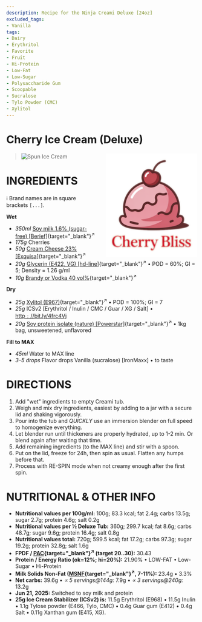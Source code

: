 ```yaml
---
description: Recipe for the Ninja Creami Deluxe [24oz]
excluded_tags:
- Vanilla
tags:
- Dairy
- Erythritol
- Favorite
- Fruit
- Hi-Protein
- Low-Fat
- Low-Sugar
- Polysaccharide Gum
- Scoopable
- Sucralose
- Tylo Powder (CMC)
- Xylitol
---
```

# Cherry Ice Cream (Deluxe)
<img style="float: right; margin-left: 1.5em;" width=240 alt="Logo" src="cherry-bliss.png" />

> <img width=360 alt="Spun Ice Cream" src="cherry_2024-10-23.jpg" class="zoomable" />

# INGREDIENTS

ℹ️ Brand names are in square brackets `[...]`.

**Wet**

  - _350ml_ [Soy milk 1.6% (sugar-free) \[Berief\]](/ice-creamery/info/ingredients/#soy-milk){target="_blank"}<sup>↗</sup>
  - _175g_ Cherries
  - _50g_ [Cream Cheese 23% \[Exquisa\]](/ice-creamery/info/ingredients/#cream-cheese){target="_blank"}<sup>↗</sup>
  - _20g_ [Glycerin (E422, VG) \[hd-line\]](/ice-creamery/info/ingredients/#vegetable-glycerin-glycerol-vg-e422){target="_blank"}<sup>↗</sup> • POD = 60%; GI = 5; Density = 1.26 g/ml
  - _10g_ [Brandy or Vodka 40 vol%](/ice-creamery/info/ingredients/#alcohol-ethanol){target="_blank"}<sup>↗</sup>

**Dry**

  - _25g_ [Xylitol (E967)](/ice-creamery/info/ingredients/#xylitol-e967){target="_blank"}<sup>↗</sup> • POD = 100%; GI = 7
  - _25g_ ICSv2 [Erythritol / Inulin / CMC / Guar / XG / Salt] • [http﹕//bit.ly/4frc4Vj](https://jhermann.github.io/ice-creamery/I/Ice%20Cream%20Stabilizer%20(ICS)/)
  - _20g_ [Soy protein isolate (nature) \[Powerstar\]](/ice-creamery/info/ingredients/#soy-protein-isolate){target="_blank"}<sup>↗</sup> • 1kg bag, unsweetened, unflavored

**Fill to MAX**

  - _45ml_ Water to MAX line
  - _3–5 drops_ Flavor drops Vanilla (sucralose) [IronMaxx] • to taste

# DIRECTIONS

 1. Add "wet" ingredients to empty Creami tub.
 1. Weigh and mix dry ingredients, easiest by adding to a jar with a secure lid and shaking vigorously.
 1. Pour into the tub and *QUICKLY* use an immersion blender on full speed to homogenize everything.
 1. Let blender run until thickeners are properly hydrated, up to 1-2 min. Or blend again after waiting that time.
 1. Add remaining ingredients (to the MAX line) and stir with a spoon.
 1. Put on the lid, freeze for 24h, then spin as usual. Flatten any humps before that.
 1. Process with RE-SPIN mode when not creamy enough after the first spin.

# NUTRITIONAL & OTHER INFO
- **Nutritional values per 100g/ml:** 100g; 83.3 kcal; fat 2.4g; carbs 13.5g; sugar 2.7g; protein 4.6g; salt 0.2g
- **Nutritional values per ½ Deluxe Tub:** 360g; 299.7 kcal; fat 8.6g; carbs 48.7g; sugar 9.6g; protein 16.4g; salt 0.8g
- **Nutritional values total:** 720g; 599.5 kcal; fat 17.2g; carbs 97.3g; sugar 19.2g; protein 32.8g; salt 1.6g
- **FPDF / [PAC](/ice-creamery/info/glossary/#potere-anti-congelante-pac){target="_blank"}<sup>↗</sup> (target 20..30):** 30.43
- **Protein / Energy Ratio (ok=12%; hi=20%):** 21.90% • LOW-FAT • Low-Sugar • Hi-Protein
- **Milk Solids Non-Fat ([MSNF](/ice-creamery/info/glossary/#milk-solids-not-fat-msnf){target="_blank"}<sup>↗</sup>, 7-11%):** 23.4g • 3.3%
- **Net carbs:** 39.6g • *∝ 5 servings@144g:* 7.9g • *∝ 3 servings@240g:* 13.2g
- **Jun 21, 2025:** Switched to soy milk and protein
- **25g Ice Cream Stabilizer (ICSv2) is:** 11.5g Erythritol (E968) • 11.5g Inulin • 1.1g Tylose powder (E466, Tylo, CMC) • 0.4g Guar gum (E412) • 0.4g Salt • 0.11g Xanthan gum (E415, XG).
